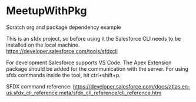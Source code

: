 # MeetupWithPkg
Scratch org and package dependency example

This is an sfdx project, so before using it the Salesforce CLI needs to be installed on the local machine. https://developer.salesforce.com/tools/sfdxcli

For development Salesforce supports VS Code. The Apex Extension package should be added for the communication with the server. For using sfdx commands inside the tool, hit ctrl+shift+p.

SFDX command reference: https://developer.salesforce.com/docs/atlas.en-us.sfdx_cli_reference.meta/sfdx_cli_reference/cli_reference.htm
